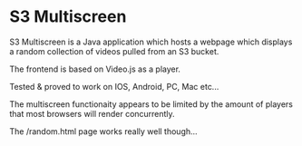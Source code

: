 S3 Multiscreen
==============

S3 Multiscreen is a Java application which hosts a webpage which displays a random collection of videos pulled from an S3 bucket.

The frontend is based on Video.js as a player.

Tested & proved to work on IOS, Android, PC, Mac etc...

The multiscreen functionaity appears to be limited by the amount of players that most browsers will render concurrently.

The /random.html page works really well though...



